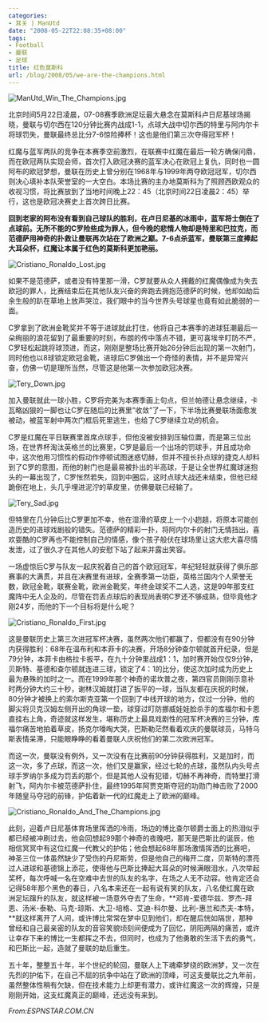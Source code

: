 ```yaml
---
categories:
- 耳关 | ManUtd
date: "2008-05-22T22:08:35+08:00"
tags:
- Football
- 曼联
- 足球
title: 红色莫斯科
url: /blog/2008/05/we-are-the-champions.html
---
```

<span class="right">![ManUtd_Win_The_Champions.jpg](/images/posts/ManUtd_Win_The_Champions.jpg "ManUtd_Win_The_Champions.jpg")</span>

北京时间5月22日凌晨，07-08赛季欧洲足坛最大悬念在莫斯科卢日尼基球场揭晓，曼联与切尔西在120分钟比赛内战成1-1，点球大战中切尔西的特里与阿内尔卡将球罚失，曼联最终总比分7-6惊险捧杯！这也是他们第三次夺得冠军杯！
<!--more-->

红魔与蓝军两队的竞争在本赛季空前激烈，在联赛中红魔在最后一轮方确保问鼎，而在欧冠两队实现会师，首次打入欧冠决赛的蓝军决心在欧冠上复仇，同时也一圆阿布的欧冠梦想，曼联在历史上曾分别在1968年与1999年两夺欧冠冠军，切尔西则决心填补本队荣誉室的一大空白。本场比赛的主办地莫斯科为了照顾西欧观众的收视习惯，将比赛放到了当地时间晚上22：45（北京时间22日凌晨2：45）举行，这也是欧冠决赛史上首次跨日比赛。

**回到老家的阿布没有看到自己球队的胜利，在卢日尼基的冰雨中，蓝军将士倒在了点球前。无所不能的C罗险些成为罪人，但今晚的悲情人物却是特里和巴拉克，而范德萨用神奇的扑救让曼联再次站在了欧洲之巅。7-6点杀蓝军，曼联第三度捧起大耳朵杯，红魔让本属于红色的莫斯科更加艳丽。**

<span class="right">![Cristiano_Ronaldo_Lost.jpg](/images/posts/Cristiano_Ronaldo_Lost.jpg "Cristiano_Ronaldo_Lost.jpg")</span>

如果不是范德萨，或者没有特里那一滑，C罗就要从众人拥戴的红魔偶像成为失去欧冠的罪人，比赛结束后在其他队友兴奋的奔跑去拥抱范德萨的时候，他却如劫后余生般的趴在草地上放声哭泣，我们眼中的当今世界头号球星也竟有如此脆弱的一面。

C罗拿到了欧洲金靴奖并不等于进球就此打住，他将自己本赛季的进球狂潮最后一朵绚丽的浪花留到了最重要的时刻，布朗的传中落点不错，更可喜埃辛盯防不严，C罗轻松起跳将球顶进，而这，刚刚是整场比赛开始26分钟后出现的第一次射门，同时他也以8球锁定欧冠金靴，进球后C罗做出一个奇怪的表情，并不是异常兴奋，仿佛一切是理所当然，尽管这是他第一次参加欧冠决赛。

<span class="right">![Tery_Down.jpg](/images/posts/Tery_Down.jpg "Tery_Down.jpg")</span>

加入曼联就此一球小胜，C罗将完美为本赛季画上句点，但兰帕德让悬念继续，卡瓦略凶狠的一脚也让C罗在随后的比赛里&#8221;收敛&#8221;了一下，下半场比赛曼联场面愈发被动，被蓝军射中两次门框后死里逃生，也给了C罗继续立功的机会。

C罗是红魔在平日联赛里首席点球手，但他没被安排到压轴位置，而是第三位出场，在世界杯淘汰英格兰的比赛里，C罗是最后一个出场的罚球手，并且成功命中，这次他用习惯性的假动作停顿试图迷惑切赫，但并不擅长扑点球的捷克人却料到了C罗的意图，而他的射门也是最易被扑出的半高球，于是让全世界红魔球迷抱头的一幕出现了，C罗怅然若失，回到中圈后，这时点球大战还未结束，但他已经跪倒在地上，头几乎埋进泥泞的草皮里，仿佛曼联已经输了。

<span class="right">![Tery_Sad.jpg](/images/posts/Tery_Sad.jpg "Tery_Sad.jpg")</span>

但特里在几分钟后比C罗更加不幸，他在湿滑的草皮上一个小趔趄，将原本可能创造历史的进球戏剧般的错失。范德萨的精彩一扑，将阿内尔卡的射门无情挡出，喜欢耍酷的C罗再也不能控制自己的情感，像个孩子般伏在球场里让这大悲大喜尽情发泄，过了很久才在其他人的安慰下站了起来并露出笑容。

一场虚惊后C罗与队友一起庆祝着自己的首个欧冠冠军，年纪轻轻就获得了俱乐部赛事的大满贯，并且在决赛里有进球，全赛季第一功臣，英格兰国内个人荣誉无数，欧冠金靴，联赛金靴，欧洲金靴奖，年终金球奖不二人选，这是99年那支红魔阵中无人企及的，尽管在罚丢点球后的表现尚表明C罗还不够成熟，但毕竟他才刚24岁，而他的下一个目标将是什么呢？

<span class="right">![Cristiano_Ronaldo_First.jpg](/images/posts/Cristiano_Ronaldo_First.jpg "Cristiano_Ronaldo_First.jpg")</span>

这是曼联历史上第三次进冠军杯决赛，虽然两次他们都赢了，但都没有在90分钟内获得胜利：68年在温布利和本菲卡的决赛，开场8分钟查尔顿就首开纪录，但是79分钟，本菲卡由格拉卡扳平，在九十分钟里战成1：1，加时赛开始仅仅9分钟，贝斯特、基德和查尔顿就连进三球，锁定了4：1的比分，使这次加时成为历史上最为悬殊的加时之一。而在1999年那个神奇的诺坎普之夜，第四官员刚刚示意补时两分钟大约三十秒，谢林汉姆就打进了扳平的一球，当队友都在庆祝的时候，80分钟才被换上的索尔斯克亚第一个回到了中线开球的地方，仅过一分钟，他的脚尖将贝克汉姆左侧开出的角球一垫，球穿过盯防挪威娃娃脸杀手的库福尔和卡恩直挂右上角，奇迹就这样发生，堪称历史上最具戏剧性的冠军杯决赛的三分钟，库福尔痛苦地拍着草皮，扬克尔嚎啕大哭，巴斯勒茫然看着欢庆的曼联球员，马特乌斯表情呆滞，只能眼睁睁的看着曼联人庆祝他们的第二次欧洲冠军。

而这一次，曼联没有例外，又一次没有在比赛前90分钟获得胜利，又是加时，而这一次，多了点球，而这一次，他们又是赢家，经过七轮的点球，虽然队内头号点球手罗纳尔多成为罚丢的那个，但是其他人没有犯错，切赫不再神奇，而特里打滑射飞，阿内尔卡被范德萨扑住，最终1995年阿贾克斯夺冠的功勋门神击败了2000年随皇马夺冠的前锋，护佑着新一代的红魔走上了欧洲的巅峰。

<span class="right">![Cristiano_Ronaldo_And_The_Champions.jpg](/images/posts/Cristiano_Ronaldo_And_The_Champions.jpg "Cristiano_Ronaldo_And_The_Champions.jpg")</span>

此刻，迎着卢日尼基体育场里挥洒的冷雨，场边的博比查尔顿爵士面上的热泪似乎都已经被冲刷过去，他会回想起99那个神奇的夜晚吧，那天是巴斯比的诞辰，他相信冥冥中有这位红魔一代教父的护佑；他会想起68年那场激情挥洒的比赛吧，神圣三位一体虽然缺少了受伤的丹尼斯劳，但是他自己的梅开二度，贝斯特的漂亮过人进球和基德锦上添花，使得他与巴斯比捧起大耳朵的时候满眼泪水，八次举起奖杯，每次呼喊一名在空难中去世的队友的名字，在场之人无不动容。他肯定还会记得58年那个黑色的春日，八名本来还在一起有说有笑的队友，八名使红魔在欧洲足坛蹿升的队友，就这样被一场意外夺去了生命，**邓肯-爱德华兹、罗杰-拜恩、汤米-泰勒、马克-琼斯、大卫-培格、艾迪-科尔曼、比利-惠兰和杰夫-本特，**就这样离开了人间，或许博比常常在梦中见到他们，却在醒后恍如隔世，那种曾经和自己最亲密的队友的音容笑貌顷刻间便成为了回忆，阴阳两隔的痛苦，或许让幸存下来的博比一生都挥之不去，但同时，也成为了他勇敢的生活下去的勇气，和巴斯比一起，造就了曼联的劫后重生。

五十年，整整五十年，半个世纪的轮回，曼联人上下魂牵梦绕的欧洲梦，又一次在先烈的护佑下，在自己不屈的抗争中站在了欧洲的顶峰，可这支曼联比之九年前，虽然整体性稍有欠缺，但在技术能力上却更有潜力，或许红魔这一次的辉煌，只是刚刚开始，这支红魔真正的巅峰，还远没有来到。

_From:ESPNSTAR.COM.CN_